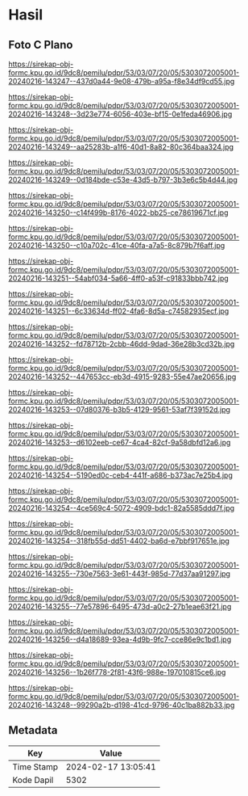 # Hasil

## Foto C Plano

https://sirekap-obj-formc.kpu.go.id/9dc8/pemilu/pdpr/53/03/07/20/05/5303072005001-20240216-143247--437d0a44-9e08-479b-a95a-f8e34df9cd55.jpg

https://sirekap-obj-formc.kpu.go.id/9dc8/pemilu/pdpr/53/03/07/20/05/5303072005001-20240216-143248--3d23e774-6056-403e-bf15-0e1feda46906.jpg

https://sirekap-obj-formc.kpu.go.id/9dc8/pemilu/pdpr/53/03/07/20/05/5303072005001-20240216-143249--aa25283b-a1f6-40d1-8a82-80c364baa324.jpg

https://sirekap-obj-formc.kpu.go.id/9dc8/pemilu/pdpr/53/03/07/20/05/5303072005001-20240216-143249--0d184bde-c53e-43d5-b797-3b3e6c5b4d44.jpg

https://sirekap-obj-formc.kpu.go.id/9dc8/pemilu/pdpr/53/03/07/20/05/5303072005001-20240216-143250--c14f499b-8176-4022-bb25-ce78619671cf.jpg

https://sirekap-obj-formc.kpu.go.id/9dc8/pemilu/pdpr/53/03/07/20/05/5303072005001-20240216-143250--c10a702c-41ce-40fa-a7a5-8c879b7f6aff.jpg

https://sirekap-obj-formc.kpu.go.id/9dc8/pemilu/pdpr/53/03/07/20/05/5303072005001-20240216-143251--54abf034-5a66-4ff0-a53f-c91833bbb742.jpg

https://sirekap-obj-formc.kpu.go.id/9dc8/pemilu/pdpr/53/03/07/20/05/5303072005001-20240216-143251--6c33634d-ff02-4fa6-8d5a-c74582935ecf.jpg

https://sirekap-obj-formc.kpu.go.id/9dc8/pemilu/pdpr/53/03/07/20/05/5303072005001-20240216-143252--fd78712b-2cbb-46dd-9dad-36e28b3cd32b.jpg

https://sirekap-obj-formc.kpu.go.id/9dc8/pemilu/pdpr/53/03/07/20/05/5303072005001-20240216-143252--447653cc-eb3d-4915-9283-55e47ae20656.jpg

https://sirekap-obj-formc.kpu.go.id/9dc8/pemilu/pdpr/53/03/07/20/05/5303072005001-20240216-143253--07d80376-b3b5-4129-9561-53af7f39152d.jpg

https://sirekap-obj-formc.kpu.go.id/9dc8/pemilu/pdpr/53/03/07/20/05/5303072005001-20240216-143253--d6102eeb-ce67-4ca4-82cf-9a58dbfd12a6.jpg

https://sirekap-obj-formc.kpu.go.id/9dc8/pemilu/pdpr/53/03/07/20/05/5303072005001-20240216-143254--5190ed0c-ceb4-441f-a686-b373ac7e25b4.jpg

https://sirekap-obj-formc.kpu.go.id/9dc8/pemilu/pdpr/53/03/07/20/05/5303072005001-20240216-143254--4ce569c4-5072-4909-bdc1-82a5585ddd7f.jpg

https://sirekap-obj-formc.kpu.go.id/9dc8/pemilu/pdpr/53/03/07/20/05/5303072005001-20240216-143254--318fb55d-dd51-4402-ba6d-e7bbf917651e.jpg

https://sirekap-obj-formc.kpu.go.id/9dc8/pemilu/pdpr/53/03/07/20/05/5303072005001-20240216-143255--730e7563-3e61-443f-985d-77d37aa91297.jpg

https://sirekap-obj-formc.kpu.go.id/9dc8/pemilu/pdpr/53/03/07/20/05/5303072005001-20240216-143255--77e57896-6495-473d-a0c2-27b1eae63f21.jpg

https://sirekap-obj-formc.kpu.go.id/9dc8/pemilu/pdpr/53/03/07/20/05/5303072005001-20240216-143256--d4a18689-93ea-4d9b-9fc7-cce86e9c1bd1.jpg

https://sirekap-obj-formc.kpu.go.id/9dc8/pemilu/pdpr/53/03/07/20/05/5303072005001-20240216-143256--1b26f778-2f81-43f6-988e-197010815ce6.jpg

https://sirekap-obj-formc.kpu.go.id/9dc8/pemilu/pdpr/53/03/07/20/05/5303072005001-20240216-143248--99290a2b-d198-41cd-9796-40c1ba882b33.jpg


## Metadata

| Key        | Value               |
| ---------- | ------------------- |
| Time Stamp | 2024-02-17 13:05:41 |
| Kode Dapil | 5302                |



